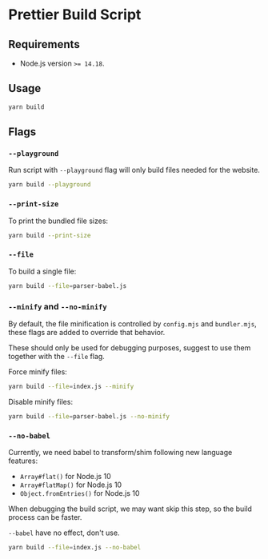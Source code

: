 # Prettier Build Script

## Requirements

- Node.js version `>= 14.18`.

## Usage

```sh
yarn build
```

## Flags

### `--playground`

Run script with `--playground` flag will only build files needed for the website.

```sh
yarn build --playground
```

### `--print-size`

To print the bundled file sizes:

```sh
yarn build --print-size
```

### `--file`

To build a single file:

```sh
yarn build --file=parser-babel.js
```

### `--minify` and `--no-minify`

By default, the file minification is controlled by `config.mjs` and `bundler.mjs`, these flags are added to override that behavior.

These should only be used for debugging purposes, suggest to use them together with the `--file` flag.

Force minify files:

```sh
yarn build --file=index.js --minify
```

Disable minify files:

```sh
yarn build --file=parser-babel.js --no-minify
```

### `--no-babel`

Currently, we need babel to transform/shim following new language features:

- `Array#flat()` for Node.js 10
- `Array#flatMap()` for Node.js 10
- `Object.fromEntries()` for Node.js 10

When debugging the build script, we may want skip this step, so the build process can be faster.

`--babel` have no effect, don't use.

```sh
yarn build --file=index.js --no-babel
```
